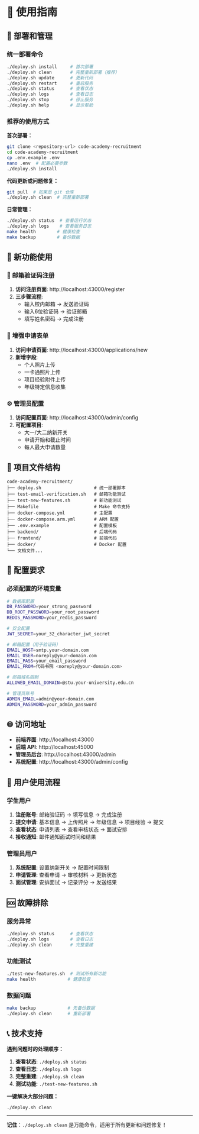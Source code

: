# 📖 使用指南

## 🚀 部署和管理

### 统一部署命令

```bash
./deploy.sh install     # 首次部署
./deploy.sh clean       # 完整重新部署（推荐）
./deploy.sh update      # 更新代码
./deploy.sh restart     # 重启服务
./deploy.sh status      # 查看状态
./deploy.sh logs        # 查看日志
./deploy.sh stop        # 停止服务
./deploy.sh help        # 显示帮助
```

### 推荐的使用方式

**首次部署：**
```bash
git clone <repository-url> code-academy-recruitment
cd code-academy-recruitment
cp .env.example .env
nano .env  # 配置必要参数
./deploy.sh install
```

**代码更新或问题修复：**
```bash
git pull  # 如果是 git 仓库
./deploy.sh clean  # 完整重新部署
```

**日常管理：**
```bash
./deploy.sh status  # 查看运行状态
./deploy.sh logs    # 查看服务日志
make health        # 健康检查
make backup        # 备份数据
```

## 🎯 新功能使用

### 📧 邮箱验证码注册

1. **访问注册页面**: http://localhost:43000/register
2. **三步骤流程**:
   - 输入校内邮箱 → 发送验证码
   - 输入6位验证码 → 验证邮箱
   - 填写姓名密码 → 完成注册

### 📝 增强申请表单

1. **访问申请页面**: http://localhost:43000/applications/new
2. **新增字段**:
   - 个人照片上传
   - 一卡通照片上传
   - 项目经验附件上传
   - 年级特定信息收集

### ⚙️ 管理员配置

1. **访问配置页面**: http://localhost:43000/admin/config
2. **可配置项目**:
   - 大一/大二纳新开关
   - 申请开始和截止时间
   - 每人最大申请数量

## 📁 项目文件结构

```
code-academy-recruitment/
├── deploy.sh                    # 统一部署脚本
├── test-email-verification.sh   # 邮箱功能测试
├── test-new-features.sh         # 新功能测试
├── Makefile                     # Make 命令支持
├── docker-compose.yml           # 主配置
├── docker-compose.arm.yml       # ARM 配置
├── .env.example                 # 配置模板
├── backend/                     # 后端代码
├── frontend/                    # 前端代码
├── docker/                      # Docker 配置
└── 文档文件...
```

## 🔧 配置要求

### 必须配置的环境变量

```bash
# 数据库配置
DB_PASSWORD=your_strong_password
DB_ROOT_PASSWORD=your_root_password
REDIS_PASSWORD=your_redis_password

# 安全配置
JWT_SECRET=your_32_character_jwt_secret

# 邮箱配置（用于验证码）
EMAIL_HOST=smtp.your-domain.com
EMAIL_USER=noreply@your-domain.com
EMAIL_PASS=your_email_password
EMAIL_FROM=代码书院 <noreply@your-domain.com>

# 邮箱域名限制
ALLOWED_EMAIL_DOMAIN=@stu.your-university.edu.cn

# 管理员账号
ADMIN_EMAIL=admin@your-domain.com
ADMIN_PASSWORD=your_admin_password
```

## 🌐 访问地址

- **前端界面**: http://localhost:43000
- **后端 API**: http://localhost:45000
- **管理员后台**: http://localhost:43000/admin
- **系统配置**: http://localhost:43000/admin/config

## 📱 用户使用流程

### 学生用户
1. **注册账号**: 邮箱验证码 → 填写信息 → 完成注册
2. **提交申请**: 基本信息 → 上传照片 → 年级信息 → 项目经验 → 提交
3. **查看状态**: 申请列表 → 查看审核状态 → 面试安排
4. **接收通知**: 邮件通知面试时间和结果

### 管理员用户
1. **系统配置**: 设置纳新开关 → 配置时间限制
2. **申请管理**: 查看申请 → 审核材料 → 更新状态
3. **面试管理**: 安排面试 → 记录评分 → 发送结果

## 🆘 故障排除

### 服务异常
```bash
./deploy.sh status      # 查看状态
./deploy.sh logs        # 查看日志
./deploy.sh clean       # 完整重建
```

### 功能测试
```bash
./test-new-features.sh  # 测试所有新功能
make health            # 健康检查
```

### 数据问题
```bash
make backup            # 先备份数据
./deploy.sh clean      # 重新部署
```

## 📞 技术支持

**遇到问题时的处理顺序：**

1. **查看状态**: `./deploy.sh status`
2. **查看日志**: `./deploy.sh logs`
3. **完整重建**: `./deploy.sh clean`
4. **测试功能**: `./test-new-features.sh`

**一键解决大部分问题：**
```bash
./deploy.sh clean
```

---

**记住**：`./deploy.sh clean` 是万能命令，适用于所有更新和问题修复！
